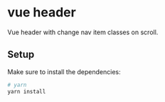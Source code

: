 # vue header

Vue header with change nav item classes on scroll.

## Setup

Make sure to install the dependencies:

```bash
# yarn
yarn install
```
